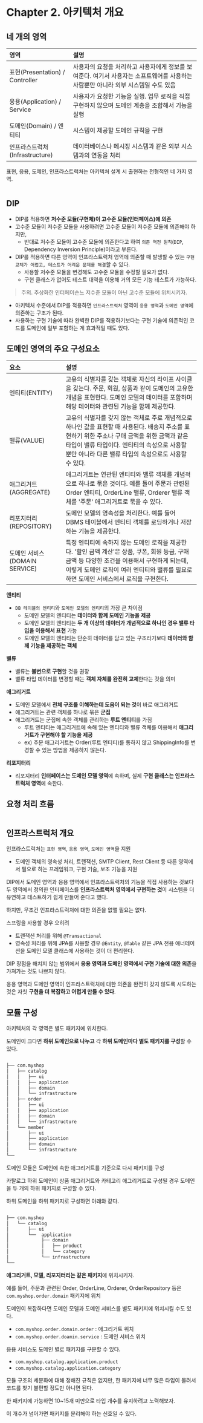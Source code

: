 # Chapter 2. 아키텍처 개요

## 네 개의 영역

|영역|설명|
|:---|:---|
|표현(Presentation) / Controller |사용자의 요청을 처리하고 사용자에게 정보를 보여준다. 여기서 사용자는 소프트웨어를 사용하는 사람뿐만 아니라 외부 시스템일 수도 있음|
|응용(Application) / Service|사용자가 요청한 기능을 실행. 업무 로직을 직접 구현하지 않으며 도메인 계층을 조합해서 기능을 실행|
|도메인(Domain) / 엔티티|시스템이 제공할 도메인 규칙을 구현|
|인프라스트럭처(Infrastructure)|데이터베이스나 메시징 시스템과 같은 외부 시스템과의 연동을 처리|

표현, 응용, 도메인, 인프라스트럭처는 아키텍처 설계 시 출현하는 전형적인 네 가지 영역.

<figure><img src="../../.gitbook/assets/ddd-start/area.png" alt=""><figcaption></figcaption></figure>

## DIP

- DIP를 적용하면 **저수준 모듈(구현체)이 고수준 모듈(인터페이스)에 의존**
- 고수준 모듈이 저수준 모듈을 사용하려면 고수준 모듈이 저수준 모듈에 의존해야 하지만,
  - 반대로 저수준 모듈이 고수준 모듈에 의존한다고 하여 `의존 역전 원칙`(`DIP`, Dependency Inversion Principle)이라고 부른다.
- DIP를 적용하면 다른 영역이 인프라스트럭처 영역에 의존할 때 발생할 수 있는 `구현 교체가 어렵고, 테스트가 어려운 문제를 해결`할 수 있다.
  - 사용할 저수준 모듈을 변경해도 고수준 모듈을 수정할 필요가 없다.
  - 구현 클래스가 없어도 테스트 대역을 이용해 거의 모든 기능 테스트가 가능하다.

> 주의. 추상화한 인터페이슨느 저수준 모듈이 아닌 고수준 모듈에 위치시키자.

- 아키텍처 수준에서 DIP를 적용하면 `인프라스트럭처` 영역이 `응용 영역`과 `도메인 영역`에 의존하는 구조가 된다.
- 사용하는 구현 기술에 따라 완벽한 DIP를 적용하기보다는 구현 기술에 의존적인 코드를 도메인에 일부 포함하는 게 효과적일 때도 있다.

## 도메인 영역의 주요 구성요소

|요소|설명|
|:---|:---|
|엔티티(ENTITY)|고유의 식별자를 갖는 객체로 자신의 라이프 사이클을 갖는다. 주문, 회원, 상품과 같이 도메인의 고유한 개념을 표현한다. 도메인 모델의 데이터를 포함하며 해당 데이터와 관련된 기능을 함께 제공한다.|
|밸류(VALUE)|고유의 식별자를 갖지 않는 객체로 주로 개념적으로 하나인 값을 표현할 때 사용된다. 배송지 주소를 표현하기 위한 주소나 구매 금액을 위한 금액과 같은 타입이 밸류 타입이다. 엔티티의 속성으로 사용할 뿐만 아니라 다른 밸류 타입의 속성으로도 사용할 수 있다.|
|애그리거트 (AGGREGATE)|애그리거트는 연관된 엔티티와 밸류 객체를 개념적으로 하나로 묶은 것이다. 예를 들어 주문과 관련된 Order 엔티티, OrderLine 밸류, Orderer 밸류 객체를 '주문' 애그리거트로 묶을 수 있다.|
|리포지터리 (REPOSITORY)|도메인 모델의 영속성을 처리한다. 예를 들어 DBMS 테이블에서 엔티티 객체를 로딩하거나 저장하는 기능을 제공한다.|
|도메인 서비스(DOMAIN SERVICE)|특정 엔티티에 속하지 않는 도메인 로직을 제공한다. '할인 금액 계산'은 상품, 쿠폰, 회원 등급, 구매 금액 등 다양한 조건을 이용해서 구현하게 되는데, 이렇게 도메인 로직이 여러 엔티티와 밸류를 필요로 하면 도메인 서비스에서 로직을 구현한다.|

**엔티티**

- `DB 테이블의 엔티티`와 `도메인 모델의 엔티티`의 가장 큰 차이점
  - 도메인 모델의 엔티티는 **데이터와 함께 도메인 기능을 제공**
  - 도메인 모델의 엔티티는 **두 개 이상의 데이터가 개념적으로 하나인 경우 밸류 타입을 이용해서 표현** 가능
  - 도메인 모델의 엔티티는 단순히 데이터를 담고 있는 구조라기보다 **데이터와 함께 기능을 제공하는 객체**

**밸류**

- 밸류는 **불변으로 구현**할 것을 권장
- 밸류 타입 데이터를 변경할 때는 **객체 자체를 완전히 교체**한다는 것을 의미

**애그리거트**

- 도메인 모델에서 **전체 구조를 이해하는데 도움이 되는 것**이 바로 애그리거트
- 애그리거트는 관련 객체를 하나로 묶은 **군집**
- 애그리거트는 군집에 속한 객체를 관리하는 **루트 엔티티**를 가짐
  - 루트 엔티티는 애그리거트에 속해 있는 엔티티와 밸류 객체를 이용해서 **애그리거트가 구현해야 할 기능을 제공**
  - ex) 주문 애그리거트는 Order(루트 엔티티)를 통하지 않고 ShippingInfo를 변경할 수 있는 방법을 제공하지 않는다.

**리포지터리**

- 리포지터리 **인터페이스는 도메인 모델 영역**에 속하며, 실제 **구현 클래스는 인프라스트럭처 영역**에 속한다.

## 요청 처리 흐름

<figure><img src="../../.gitbook/assets/ddd-start/request-flow.png" alt=""><figcaption></figcaption></figure>

## 인프라스트럭처 개요

인프라스트럭처는 `표현 영역`, `응용 영역`, `도메인 영역`을 지원
- 도메인 객체의 영속성 처리, 트랜잭션, SMTP Client, Rest Client 등 다른 영역에서 필요로 하는 프레임워크, 구현 기술, 보조 기능을 지원

DIP에서 도메인 영역과 응용 영역에서 인프라스트럭처의 기능을 직접 사용하는 것보다 두 영역에서 정의한 인터페이스를 **인프라스트럭처 영역에서 구현하는 것**이 시스템을 더 유연하고 테스트하기 쉽게 만들어 준다고 했다.

하지만, 무조건 인프라스트럭처에 대한 의존을 없앨 필요는 없다. 

스프링을 사용할 경우 오히려 
- 트랜잭션 처리를 위해 `@Transactional`
- 영속성 처리를 위해 JPA를 사용할 경우 `@Entity`, `@Table` 같은 JPA 전용 애너테이션을 도메인 모델 클래스에 사용하는 것이 더 편리한다.

DIP 장점을 해치지 않는 범위에서 **응용 영역과 도메인 영역에서 구현 기술에 대한 의존**을 가져가는 것도 나쁘지 않다.

응용 영역과 도메인 영역이 인프라스트럭처에 대한 의존을 완전히 갖지 않도록 시도하는 것은 자칫 **구현을 더 복잡하고 어렵게 만들 수 있다**.

## 모듈 구성

아키텍처의 각 영역은 별도 패키지에 위치한다.

도메인이 크다면 **하위 도메인으로 나누고** 각 **하위 도메인마다 별도 패키지를 구성**할 수 있다.

<figure><img src="../../.gitbook/assets/ddd-start/module.jpg" alt=""><figcaption></figcaption></figure>

```bash
├── com.myshop
│   ├── catalog
│   │   ├── ui
│   │   ├── application
│   │   ├── domain
│   │   └── infrastructure
│   ├── order
│   │   ├── ui
│   │   ├── application
│   │   ├── domain
│   │   └── infrastructure
│   └── member
│       ├── ui
│       ├── application
│       ├── domain
│       └── infrastructure
└── 
```

도메인 모듈은 도메인에 속한 애그리거트를 기준으로 다시 패키지를 구성

카탈로그 하위 도메인이 상품 애그리거트와 카테고리 애그리거트로 구성될 경우 도메인을 두 개의 하위 패키지로 구성할 수 있다.

하위 도메인을 하위 패키지로 구성하면 아래와 같다.

<figure><img src="../../.gitbook/assets/ddd-start/module-2.jpg" alt=""><figcaption></figcaption></figure>

```bash
├── com.myshop
│   └── catalog
│       ├── ui
│       └──  application
│            ├── domain
│            │   ├── product
│            │   └── category
│            └── infrastructure
└── 
```

**애그리거트, 모델, 리포지터리는 같은 패키지**에 위치시키자.

예를 들어, 주문과 관련된 Order, OrderLine, Orderer, OrderRepository 등은 `com.myshop.order.domain` 패키지에 위치

도메인이 복잡하다면 도메인 모델과 도메인 서비스를 별도 패키지에 위치시킬 수도 있다.
- `com.myshop.order.domain.order` : 애그리거트 위치
- `com.myshop.order.doamin.service` : 도메인 서비스 위치

응용 서비스도 도메인 별로 패키지를 구분할 수 있다.

- `com.myshop.catalog.application.product`
- `com.myshop.catalog.application.category`

모듈 구조의 세분화에 대해 정해진 규칙은 없지만, 한 패키지에 너무 많은 타입이 몰려서 코드를 찾기 불편할 정도만 아니면 된다.

한 패키지에 가능하면 10~15개 미만으로 타입 개수를 유지하려고 노력해보자.

이 개수가 넘어가면 패키지를 분리해야 하는 신호일 수 있다.